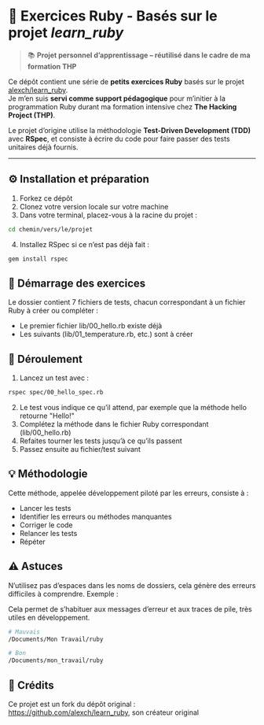 # 🧠 Exercices Ruby - Basés sur le projet *learn_ruby*

> 📚 **Projet personnel d’apprentissage – réutilisé dans le cadre de ma formation THP**

Ce dépôt contient une série de **petits exercices Ruby** basés sur le projet [alexch/learn_ruby](https://github.com/alexch/learn_ruby).  
Je m’en suis **servi comme support pédagogique** pour m’initier à la programmation Ruby durant ma formation intensive chez **The Hacking Project (THP)**.

Le projet d’origine utilise la méthodologie **Test-Driven Development (TDD)** avec **RSpec**, et consiste à écrire du code pour faire passer des tests unitaires déjà fournis.

---

## ⚙️ Installation et préparation

1. Forkez ce dépôt  
2. Clonez votre version locale sur votre machine  
3. Dans votre terminal, placez-vous à la racine du projet :

```bash
cd chemin/vers/le/projet
```
4. Installez RSpec si ce n’est pas déjà fait :

```bash
gem install rspec
```
## 🚀 Démarrage des exercices
Le dossier contient 7 fichiers de tests, chacun correspondant à un fichier Ruby à créer ou compléter :

- Le premier fichier lib/00_hello.rb existe déjà
- Les suivants (lib/01_temperature.rb, etc.) sont à créer

## 📝 Déroulement
1. Lancez un test avec :

```bash
rspec spec/00_hello_spec.rb
```

2. Le test vous indique ce qu’il attend, par exemple que la méthode hello retourne "Hello!"
3. Complétez la méthode dans le fichier Ruby correspondant (lib/00_hello.rb)
4. Refaites tourner les tests jusqu’à ce qu’ils passent
5. Passez ensuite au fichier/test suivant

## 💡 Méthodologie
Cette méthode, appelée développement piloté par les erreurs, consiste à :

- Lancer les tests
- Identifier les erreurs ou méthodes manquantes
- Corriger le code
- Relancer les tests
- Répéter

## ⚠️ Astuces
N’utilisez pas d’espaces dans les noms de dossiers, cela génère des erreurs difficiles à comprendre.
Exemple :

Cela permet de s’habituer aux messages d’erreur et aux traces de pile, très utiles en développement.

```bash
# Mauvais
/Documents/Mon Travail/ruby

# Bon
/Documents/mon_travail/ruby
```
## 📜 Crédits
Ce projet est un fork du dépôt original :
https://github.com/alexch/learn_ruby, son créateur original

